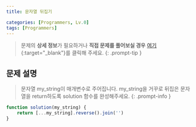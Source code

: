 ```yaml
---
title: 문자열 뒤집기

categories: [Programmers, Lv.0]
tags: [Programmers]
---
```


> 문제의 **상세 정보**가 필요하거나 **직접 문제를 풀어보실 경우** [여기](https://school.programmers.co.kr/learn/courses/30/lessons/120822){:target="_blank"}를 클릭해 주세요.
{: .prompt-tip }

## 문제 설명

> 문자열 my_string이 매개변수로 주어집니다. my_string을 거꾸로 뒤집은 문자열을 return하도록 solution 함수를 완성해주세요.
{: .prompt-info }

```js
function solution(my_string) {
    return [...my_string].reverse().join('')
}
```